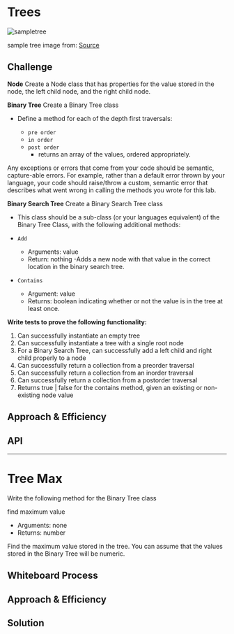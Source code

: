 # Trees
<!-- Short summary or background information -->
![sampletree](/code_challenges/trees/sampletree.png)

sample tree image from: [Source](https://codefellows.github.io/common_curriculum/data_structures_and_algorithms/Code_401/class-15/resources/Trees.html)

## Challenge
<!-- Description of the challenge -->
**Node**
Create a Node class that has properties for the value stored in the node, the left child node, and the right child node.

**Binary Tree**
Create a Binary Tree class

- Define a method for each of the depth first traversals:

  - `pre order`
  - `in order`
  - `post order`
    - returns an array of the values, ordered appropriately.

Any exceptions or errors that come from your code should be semantic, capture-able errors.
For example, rather than a default error thrown by your language, your code should raise/throw a custom, semantic error that describes what went wrong in calling the methods you wrote for this lab.

**Binary Search Tree**
Create a Binary Search Tree class

- This class should be a sub-class (or your languages equivalent) of the Binary Tree Class, with the following additional methods:
- `Add`
  - Arguments: value
  - Return: nothing
  -Adds a new node with that value in the correct location in the binary search tree.

- `Contains`
  - Argument: value
  - Returns: boolean indicating whether or not the value is in the tree at least once.

**Write tests to prove the following functionality:**

1. Can successfully instantiate an empty tree
2. Can successfully instantiate a tree with a single root node
3. For a Binary Search Tree, can successfully add a left child and right child properly to a node
4. Can successfully return a collection from a preorder traversal
5. Can successfully return a collection from an inorder traversal
6. Can successfully return a collection from a postorder traversal
7. Returns true | false for the contains method, given an existing or non-existing node value

## Approach & Efficiency
<!-- What approach did you take? Why? What is the Big O space/time for this approach? -->

## API
<!-- Description of each method publicly available in each of your trees -->

-----

# Tree Max
<!-- Description of the challenge -->
Write the following method for the Binary Tree class

find maximum value

- Arguments: none
- Returns: number

Find the maximum value stored in the tree. You can assume that the values stored in the Binary Tree will be numeric.

## Whiteboard Process
<!-- Embedded whiteboard image -->

## Approach & Efficiency
<!-- What approach did you take? Why? What is the Big O space/time for this approach? -->

## Solution
<!-- Show how to run your code, and examples of it in action -->
